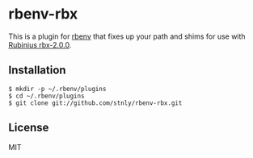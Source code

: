 # rbenv-rbx

This is a plugin for [rbenv](https://github.com/sstephenson/rbenv) that fixes
up your path and shims for use with [Rubinius rbx-2.0.0](http://rubini.us/).

## Installation

    $ mkdir -p ~/.rbenv/plugins
    $ cd ~/.rbenv/plugins
    $ git clone git://github.com/stnly/rbenv-rbx.git

## License

MIT
